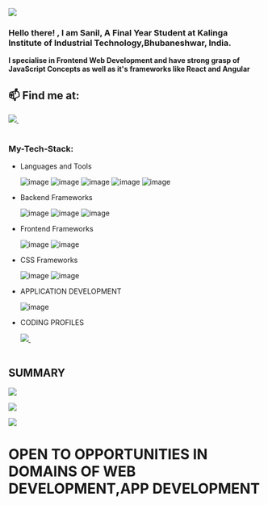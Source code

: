 
![](https://komarev.com/ghpvc/?username=singhster7&color=green)

<h3>
 
Hello there! , I am Sanil, 
 A Final Year Student at Kalinga Institute of Industrial Technology,Bhubaneshwar, India. 
</h3>  
<strong> 
 I specialise in Frontend Web Development and have strong grasp of JavaScript Concepts as well as it's frameworks like React and Angular
</strong>

  
## 📫 Find me at:

<table>
  <tr>
    <a href="https://www.linkedin.com/in/sanil-singh-3b7b0a225/">
    <img src="https://img.shields.io/badge/linkedin-%230077B5.svg?&style=for-the-badge&logo=linkedin&logoColor=white" />
    </a>&nbsp;&nbsp;
</table>

### My-Tech-Stack:
* Languages and Tools

  ![image](https://img.shields.io/badge/C-00599C?style=for-the-badge&logo=c%2B%2B&logoColor=white)
  ![image](https://img.shields.io/badge/Javascript-F7DF1E?style=for-the-badge&logo=Javascript&logoColor=black)
  ![image](https://img.shields.io/badge/C++-FF6C37?style=for-the-badge&logo=C&logoColor=white)
  ![image](https://img.shields.io/badge/CSS3-1572B6?style=for-the-badge&logo=css3&logoColor=white)
  ![image](https://img.shields.io/badge/HTML5-E34F26?style=for-the-badge&logo=html5&logoColor=white)



* Backend Frameworks


  ![image](https://img.shields.io/badge/Node.js-339933?style=for-the-badge&logo=nodedotjs&logoColor=white)
  ![image](https://img.shields.io/badge/Express.js-000000?style=for-the-badge&logo=express&logoColor=white)
  ![image](https://img.shields.io/badge/json%20web%20tokens-323330?style=for-the-badge&logo=json-web-tokens&logoColor=pink)
  

 
* Frontend Frameworks


  ![image](https://img.shields.io/badge/next.js-000000?style=for-the-badge&logo=nextdotjs&logoColor=white)
  ![image](https://img.shields.io/badge/React-20232A?style=for-the-badge&logo=react&logoColor=61DAFB)
  
* CSS Frameworks


    ![image](https://img.shields.io/badge/Tailwind_CSS-38B2AC?style=for-the-badge&logo=tailwind-css&logoColor=white)
    ![image](https://img.shields.io/badge/Bootstrap-563D7C?style=for-the-badge&logo=bootstrap&logoColor=white)


* APPLICATION DEVELOPMENT

  
    ![image](https://img.shields.io/badge/Kotlin-563D7C?style=for-the-badge&logo=Kotlin&logoColor=white)

* CODING PROFILES
  <table>
  <tr>
     <a href="https://leetcode.com/SanilSINGH/">
    <img src="https://img.shields.io/badge/-LeetCode-FFA116?style=for-the-badge&logo=LeetCode&logoColor=black" />
     </a>&nbsp;&nbsp;
     </table>
## SUMMARY
![](https://github-readme-streak-stats.herokuapp.com/?user=singhster7&theme=radical&hide_border=false)



![](https://github-profile-summary-cards.vercel.app/api/cards/profile-details?username=singhster7&theme=solarized_dark)


![](https://user-images.githubusercontent.com/74038190/216120974-24a76b31-7f39-41f1-a38f-b3c1377cc612.png)

# OPEN TO OPPORTUNITIES IN DOMAINS OF WEB DEVELOPMENT,APP DEVELOPMENT

